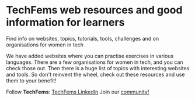 # TechFems web resources and good information for learners

Find info on websites, topics, tutorials, tools, challenges and on organisations for women in tech

We have added websites where you can practise exercises in various languages. There are a few organisations for women in tech, and you can check those out. Then there is a huge list of topics with interesting websites and tools. So don't reinvent the wheel, check out these resources and use them to your benefit!

Follow **TechFems**: [TechFems LinkedIn](https://www.linkedin.com/company/techfems)
Join our [community!](https://join.slack.com/t/techfems/shared_invite/zt-27mwulefa-Q_xckcmdM3nPqfR1lNUf6g)

